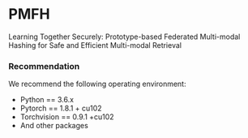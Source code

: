 # PMFH
Learning Together Securely: Prototype-based Federated Multi-modal Hashing for Safe and Efficient Multi-modal Retrieval


### Recommendation
We recommend the following operating environment:
- Python == 3.6.x
- Pytorch == 1.8.1 + cu102
- Torchvision == 0.9.1 +cu102
- And other packages
